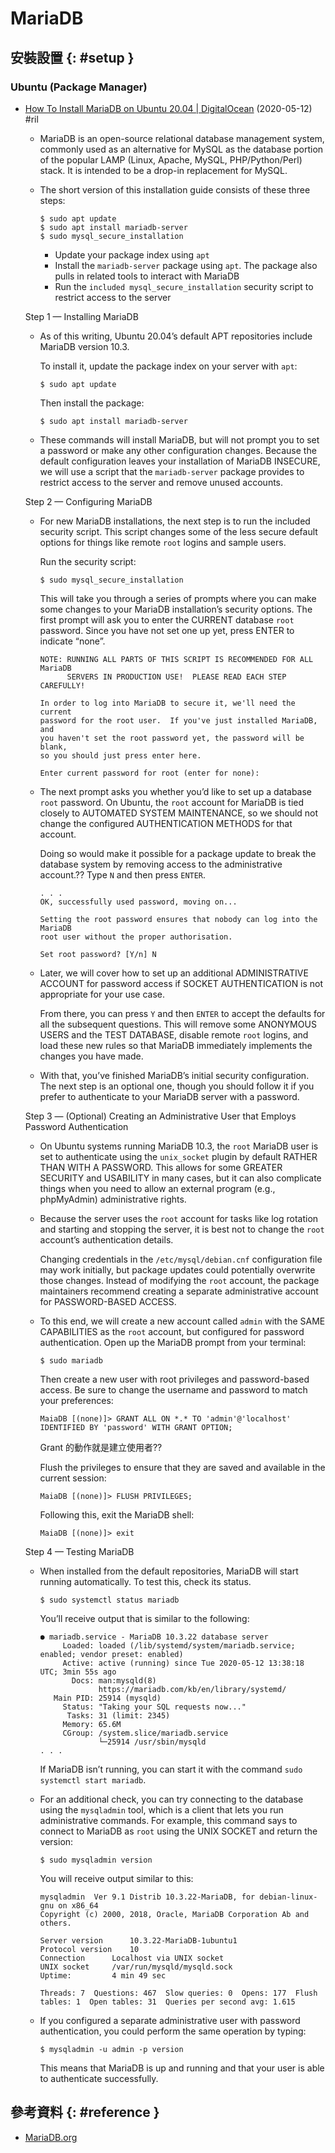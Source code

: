 # MariaDB

## 安裝設置 {: #setup }

### Ubuntu (Package Manager)

  - [How To Install MariaDB on Ubuntu 20\.04 \| DigitalOcean](https://www.digitalocean.com/community/tutorials/how-to-install-mariadb-on-ubuntu-20-04) (2020-05-12) #ril

      - MariaDB is an open-source relational database management system, commonly used as an alternative for MySQL as the database portion of the popular LAMP (Linux, Apache, MySQL, PHP/Python/Perl) stack. It is intended to be a drop-in replacement for MySQL.

      - The short version of this installation guide consists of these three steps:

            $ sudo apt update
            $ sudo apt install mariadb-server
            $ sudo mysql_secure_installation

          - Update your package index using `apt`
          - Install the `mariadb-server` package using `apt`. The package also pulls in related tools to interact with MariaDB
          - Run the `included mysql_secure_installation` security script to restrict access to the server

    Step 1 — Installing MariaDB

      - As of this writing, Ubuntu 20.04’s default APT repositories include MariaDB version 10.3.

        To install it, update the package index on your server with `apt`:

            $ sudo apt update

        Then install the package:

            $ sudo apt install mariadb-server

      - These commands will install MariaDB, but will not prompt you to set a password or make any other configuration changes. Because the default configuration leaves your installation of MariaDB INSECURE, we will use a script that the `mariadb-server` package provides to restrict access to the server and remove unused accounts.

    Step 2 — Configuring MariaDB

      - For new MariaDB installations, the next step is to run the included security script. This script changes some of the less secure default options for things like remote `root` logins and sample users.

        Run the security script:

            $ sudo mysql_secure_installation

        This will take you through a series of prompts where you can make some changes to your MariaDB installation’s security options. The first prompt will ask you to enter the CURRENT database `root` password. Since you have not set one up yet, press ENTER to indicate “none”.

            NOTE: RUNNING ALL PARTS OF THIS SCRIPT IS RECOMMENDED FOR ALL MariaDB
                  SERVERS IN PRODUCTION USE!  PLEASE READ EACH STEP CAREFULLY!

            In order to log into MariaDB to secure it, we'll need the current
            password for the root user.  If you've just installed MariaDB, and
            you haven't set the root password yet, the password will be blank,
            so you should just press enter here.

            Enter current password for root (enter for none):

      - The next prompt asks you whether you’d like to set up a database `root` password. On Ubuntu, the `root` account for MariaDB is tied closely to AUTOMATED SYSTEM MAINTENANCE, so we should not change the configured AUTHENTICATION METHODS for that account.

        Doing so would make it possible for a package update to break the database system by removing access to the administrative account.?? Type `N` and then press `ENTER`.

            . . .
            OK, successfully used password, moving on...

            Setting the root password ensures that nobody can log into the MariaDB
            root user without the proper authorisation.

            Set root password? [Y/n] N

      - Later, we will cover how to set up an additional ADMINISTRATIVE ACCOUNT for password access if SOCKET AUTHENTICATION is not appropriate for your use case.

        From there, you can press `Y` and then `ENTER` to accept the defaults for all the subsequent questions. This will remove some ANONYMOUS USERS and the TEST DATABASE, disable remote `root` logins, and load these new rules so that MariaDB immediately implements the changes you have made.

      - With that, you’ve finished MariaDB’s initial security configuration. The next step is an optional one, though you should follow it if you prefer to authenticate to your MariaDB server with a password.

    Step 3 — (Optional) Creating an Administrative User that Employs Password Authentication

      - On Ubuntu systems running MariaDB 10.3, the `root` MariaDB user is set to authenticate using the `unix_socket` plugin by default RATHER THAN WITH A PASSWORD. This allows for some GREATER SECURITY and USABILITY in many cases, but it can also complicate things when you need to allow an external program (e.g., phpMyAdmin) administrative rights.

      - Because the server uses the `root` account for tasks like log rotation and starting and stopping the server, it is best not to change the `root` account’s authentication details.

        Changing credentials in the `/etc/mysql/debian.cnf` configuration file may work initially, but package updates could potentially overwrite those changes. Instead of modifying the `root` account, the package maintainers recommend creating a separate administrative account for PASSWORD-BASED ACCESS.

      - To this end, we will create a new account called `admin` with the SAME CAPABILITIES as the `root` account, but configured for password authentication. Open up the MariaDB prompt from your terminal:

            $ sudo mariadb

        Then create a new user with root privileges and password-based access. Be sure to change the username and password to match your preferences:

            MaiaDB [(none)]> GRANT ALL ON *.* TO 'admin'@'localhost' IDENTIFIED BY 'password' WITH GRANT OPTION;

        Grant 的動作就是建立使用者??

        Flush the privileges to ensure that they are saved and available in the current session:

            MaiaDB [(none)]> FLUSH PRIVILEGES;

        Following this, exit the MariaDB shell:

            MaiaDB [(none)]> exit

    Step 4 — Testing MariaDB

      - When installed from the default repositories, MariaDB will start running automatically. To test this, check its status.

            $ sudo systemctl status mariadb

        You’ll receive output that is similar to the following:

            ● mariadb.service - MariaDB 10.3.22 database server
                 Loaded: loaded (/lib/systemd/system/mariadb.service; enabled; vendor preset: enabled)
                 Active: active (running) since Tue 2020-05-12 13:38:18 UTC; 3min 55s ago
                   Docs: man:mysqld(8)
                         https://mariadb.com/kb/en/library/systemd/
               Main PID: 25914 (mysqld)
                 Status: "Taking your SQL requests now..."
                  Tasks: 31 (limit: 2345)
                 Memory: 65.6M
                 CGroup: /system.slice/mariadb.service
                         └─25914 /usr/sbin/mysqld
            . . .

        If MariaDB isn’t running, you can start it with the command `sudo systemctl start mariadb`.

      - For an additional check, you can try connecting to the database using the `mysqladmin` tool, which is a client that lets you run administrative commands. For example, this command says to connect to MariaDB as `root` using the UNIX SOCKET and return the version:

            $ sudo mysqladmin version

        You will receive output similar to this:

            mysqladmin  Ver 9.1 Distrib 10.3.22-MariaDB, for debian-linux-gnu on x86_64
            Copyright (c) 2000, 2018, Oracle, MariaDB Corporation Ab and others.

            Server version      10.3.22-MariaDB-1ubuntu1
            Protocol version    10
            Connection      Localhost via UNIX socket
            UNIX socket     /var/run/mysqld/mysqld.sock
            Uptime:         4 min 49 sec

            Threads: 7  Questions: 467  Slow queries: 0  Opens: 177  Flush tables: 1  Open tables: 31  Queries per second avg: 1.615

      - If you configured a separate administrative user with password authentication, you could perform the same operation by typing:

            $ mysqladmin -u admin -p version

        This means that MariaDB is up and running and that your user is able to authenticate successfully.

## 參考資料 {: #reference }

  - [MariaDB.org](https://mariadb.org/)
